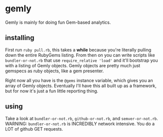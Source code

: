 gemly
=====

Gemly is mainly for doing fun Gem-based analytics.


installing
-----------

First run `ruby pull.rb`, this takes a **while** because you're literally pulling down the entire RubyGems listing.
From then on you can write scripts like `bundler-or-not.rb` that use `require_relative 'load'` and it'll bootstrap you with a listing of Gemly objects.
Gemly objects are pretty much just gemspecs as ruby objects, like a gem presenter.

Right now all you have is the `@gems` instance variable, which gives you an array of Gemly objects.
Eventually I'll have this all built up as a framework, but for now it's just a fun little reporting thing.


using
-----

Take a look at `bundler-or-not.rb`, `github-or-not.rb`, and `semver-or-not.rb`. WARNING: `bundler-or-not.rb` is INCREDIBLY network intensive. You do a LOT of github GET requests.
